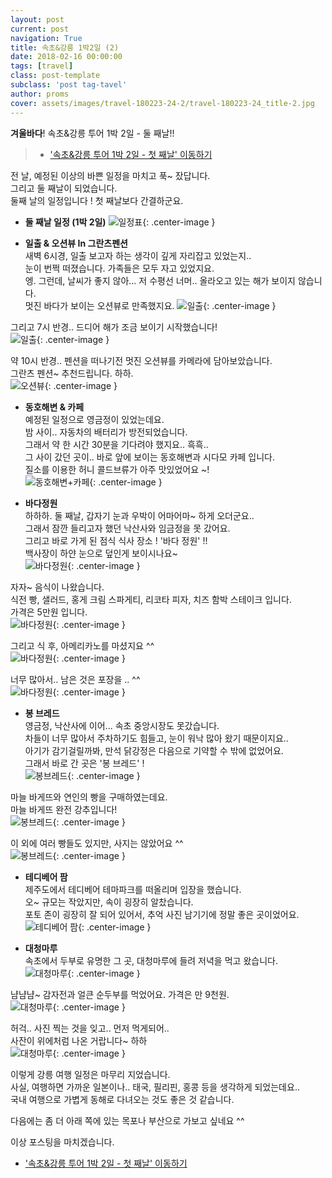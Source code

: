 ```yaml
---
layout: post
current: post
navigation: True
title: 속초&강릉 1박2일 (2)
date: 2018-02-16 00:00:00
tags: [travel]
class: post-template
subclass: 'post tag-tavel'
author: proms
cover: assets/images/travel-180223-24-2/travel-180223-24_title-2.jpg
---
```


**겨울바다**! 속초&강릉 투어 1박 2일 - 둘 째날!!

>* ['속초&강릉 투어 1박 2일 - 첫 째날' 이동하기](/travel-20180223-24-1)

전 날, 예정된 이상의 바쁜 일정을 마치고 푹~ 잤답니다.  
그리고 둘 째날이 되었습니다.  
둘째 날의 일정입니다 ! 첫 째날보다 간결하군요.  

- **둘 째날 일정 (1박 2일)**
![일정표](/assets\images\travel-180223-24-2\travel-180223-24_0-2.jpg){: .center-image }

- **일출 & 오션뷰 In 그란츠펜션**  
새벽 6시경, 일출 보고자 하는 생각이 깊게 자리잡고 있었는지..  
눈이 번쩍 떠졌습니다. 가족들은 모두 자고 있었지요.  
엥. 그런데, 날씨가 좋지 않아... 저 수평선 너머.. 올라오고 있는 해가 보이지 않습니다.  
멋진 바다가 보이는 오션뷰로 만족했지요.
![일출](/assets\images\travel-180223-24-2\travel-180223-24_16.jpg){: .center-image }

그리고 7시 반경.. 드디어 해가 조금 보이기 시작했습니다!  
![일출](/assets\images\travel-180223-24-2\travel-180223-24_17.jpg){: .center-image }

약 10시 반경.. 펜션을 떠나기전 멋진 오션뷰를 카메라에 담아보았습니다.  
그란츠 펜션~ 추천드립니다. 하하.  
![오션뷰](/assets\images\travel-180223-24-2\travel-180223-24_18.jpg){: .center-image }

- **동호해변 & 카페**  
예정된 일정으로 영금정이 있었는데요.  
밤 사이.. 자동차의 배터리가 방전되었습니다.  
그래서 약 한 시간 30분을 기다려야 했지요.. 흑흑..  
그 사이 갔던 곳이.. 바로 앞에 보이는 동호해변과 시다모 카페 입니다.   
질소를 이용한 허니 콜드브류가 아주 맛있었어요 ~!  
![동호해변+카페](/assets\images\travel-180223-24-2\travel-180223-24_19.jpg){: .center-image }

- **바다정원**  
하하하. 둘 째날, 갑자기 눈과 우박이 어마어마~ 하게 오더군요..  
그래서 잠깐 들리고자 했던 낙산사와 임금정을 못 갔어요.  
그리고 바로 가게 된 점식 식사 장소 ! '바다 정원' !!  
백사장이 하얀 눈으로 덮인게 보이시나요~  
![바다정원](/assets\images\travel-180223-24-2\travel-180223-24_20.jpg){: .center-image }

자자~ 음식이 나왔습니다.  
식전 빵, 샐러드, 홍게 크림 스파게티, 리코타 피자, 치즈 함박 스테이크 입니다.  
가격은 5만원 입니다.  
![바다정원](/assets\images\travel-180223-24-2\travel-180223-24_21.jpg){: .center-image }

그리고 식 후, 아메리카노를 마셨지요 ^^  
![바다정원](/assets\images\travel-180223-24-2\travel-180223-24_22.jpg){: .center-image }

너무 많아서.. 남은 것은 포장을 .. ^^  
![바다정원](/assets\images\travel-180223-24-2\travel-180223-24_23.jpg){: .center-image }

- **봉 브레드**  
영금정, 낙산사에 이어... 속초 중앙시장도 못갔습니다.  
차들이 너무 많아서 주차하기도 힘들고, 눈이 워낙 많아 왔기 때문이지요..    
아기가 감기걸릴까봐, 만석 닭강정은 다음으로 기약할 수 밖에 없었어요.  
그래서 바로 간 곳은 '봉 브레드' !  
![봉브레드](/assets\images\travel-180223-24-2\travel-180223-24_24.jpg){: .center-image }

마늘 바게뜨와 연인의 빵을 구매하였는데요.  
마늘 바게뜨 완전 강추입니다!  
![봉브레드](/assets\images\travel-180223-24-2\travel-180223-24_25.jpg){: .center-image }

이 외에 여러 빵들도 있지만, 사지는 않았어요 ^^  
![봉브레드](/assets\images\travel-180223-24-2\travel-180223-24_26.jpg){: .center-image }

- **테디베어 팜**  
제주도에서 테디베어 테마파크를 떠올리며 입장을 했습니다.  
오~ 규모는 작았지만, 속이 굉장히 알찼습니다.  
포토 존이 굉장히 잘 되어 있어서, 추억 사진 남기기에 정말 좋은 곳이었어요.  
![테디베어 팜](/assets\images\travel-180223-24-2\travel-180223-24_27.jpg){: .center-image }

- **대청마루**  
속초에서 두부로 유명한 그 곳, 대청마루에 들려 저녁을 먹고 왔습니다.  
![대청마루](/assets\images\travel-180223-24-2\travel-180223-24_28.jpg){: .center-image }

냠냠냠~ 감자전과 얼큰 순두부를 먹었어요. 가격은 만 9천원.  
![대청마루](/assets\images\travel-180223-24-2\travel-180223-24_29.jpg){: .center-image }

허걱.. 사진 찍는 것을 잊고.. 먼저 먹게되어..  
사잔이 위에처럼 나온 거랍니다~ 하하  
![대청마루](/assets\images\travel-180223-24-2\travel-180223-24_30.jpg){: .center-image }

이렇게 강릉 여행 일정은 마무리 지었습니다.  
사실, 여행하면 가까운 일본이나.. 태국, 필리핀, 홍콩 등을 생각하게 되었는데요..  
국내 여행으로 가볍게 동해로 다녀오는 것도 좋은 것 같습니다.  

다음에는 좀 더 아래 쪽에 있는 목포나 부산으로 가보고 싶네요 ^^

이상 포스팅을 마치겠습니다.

- ['속초&강릉 투어 1박 2일 - 첫 째날' 이동하기](/travel-20180223-24-1)